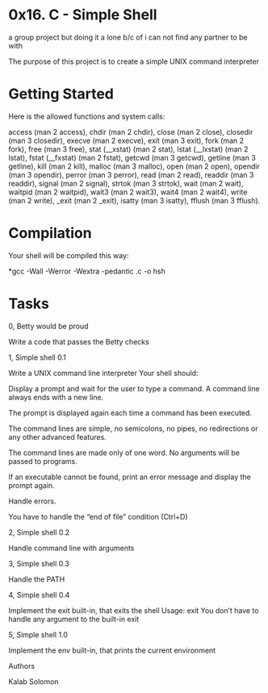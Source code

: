 # 0x16. C - Simple Shell

a group project but doing it a lone b/c of i can not find any partner to be with

The purpose of this project is to create a simple UNIX command interpreter

# Getting Started

Here is the allowed functions and system calls:

access (man 2 access), chdir (man 2 chdir), close (man 2 close), closedir (man 3 closedir), execve (man 2 execve), exit (man 3 exit), fork (man 2 fork), free (man 3 free), stat (__xstat) (man 2 stat), lstat (__lxstat) (man 2 lstat), fstat (__fxstat) (man 2 fstat), getcwd (man 3 getcwd), getline (man 3 getline), kill (man 2 kill), malloc (man 3 malloc), open (man 2 open), opendir (man 3 opendir), perror (man 3 perror), read (man 2 read), readdir (man 3 readdir), signal (man 2 signal), strtok (man 3 strtok), wait (man 2 wait), waitpid (man 2 waitpid), wait3 (man 2 wait3), wait4 (man 2 wait4), write (man 2 write), _exit (man 2 _exit), isatty (man 3 isatty), fflush (man 3 fflush).

# Compilation

Your shell will be compiled this way:

*gcc -Wall -Werror -Wextra -pedantic .c -o hsh

# Tasks

  0, Betty would be proud 
  
  Write a code that passes the Betty checks
  
  1, Simple shell 0.1
  
  Write a UNIX command line interpreter Your shell should:

  Display a prompt and wait for the user to type a command. A command line always ends with a new line.

  The prompt is displayed again each time a command has been executed.

  The command lines are simple, no semicolons, no pipes, no redirections or any other advanced features.

  The command lines are made only of one word. No arguments will be passed to programs.

  If an executable cannot be found, print an error message and display the prompt again.

  Handle errors.

  You have to handle the “end of file” condition (Ctrl+D)

  2, Simple shell 0.2
  
  Handle command line with arguments
  
  3, Simple shell 0.3
  
  Handle the PATH
  
  4, Simple shell 0.4
  
  Implement the exit built-in, that exits the shell
  Usage: exit
  You don’t have to handle any argument to the built-in exit
  
  5, Simple shell 1.0
  
  Implement the env built-in, that prints the current environment
  
  Authors

  Kalab Solomon
